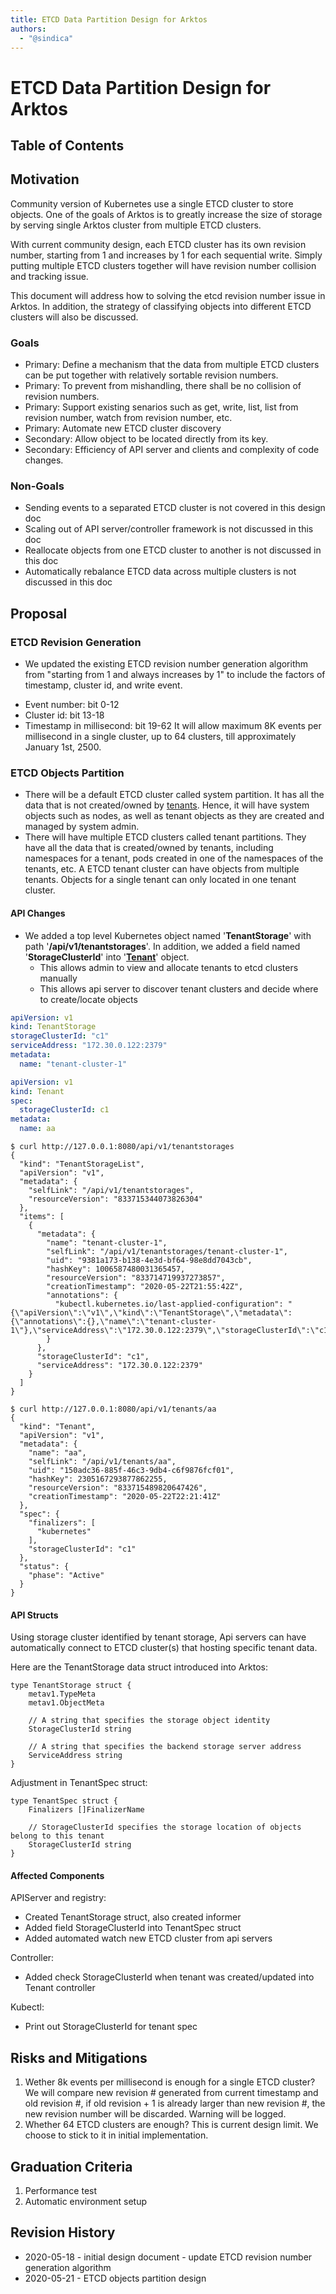 ```yaml
---
title: ETCD Data Partition Design for Arktos
authors:
  - "@sindica"
---
```


# ETCD Data Partition Design for Arktos

## Table of Contents

## Motivation

Community version of Kubernetes use a single ETCD cluster to store objects. 
One of the goals of Arktos is to greatly increase the size of storage by 
serving single Arktos cluster from multiple ETCD clusters.

With current community design, each ETCD cluster has its own revision number,
starting from 1 and increases by 1 for each sequential write. Simply putting
multiple ETCD clusters together will have revision number collision and
tracking issue. 

This document will address how to solving the etcd revision number issue in
Arktos. In addition, the strategy of classifying objects into different ETCD
clusters will also be discussed.

### Goals

* Primary: Define a mechanism that the data from multiple ETCD clusters can be
put together with relatively sortable revision numbers.
* Primary: To prevent from mishandling, there shall be no collision of revision 
numbers.
* Primary: Support existing senarios such as get, write, list, list from revision
number, watch from revision number, etc.
* Primary: Automate new ETCD cluster discovery 
* Secondary: Allow object to be located directly from its key.
* Secondary: Efficiency of API server and clients and complexity of code changes.

### Non-Goals

* Sending events to a separated ETCD cluster is not covered in this design doc
* Scaling out of API server/controller framework is not discussed in this doc
* Reallocate objects from one ETCD cluster to another is not discussed in this doc
* Automatically rebalance ETCD data across multiple clusters is not discussed in this doc 

## Proposal

### ETCD Revision Generation

* We updated the existing ETCD revision number generation algorithm from "starting from
1 and always increases by 1" to include the factors of timestamp, cluster id, and write event.
 - Event number: bit 0-12
 - Cluster id: bit 13-18
 - Timestamp in millisecond: bit 19-62
It will allow maximum 8K events per millisecond in a single cluster, up to 64 clusters, till 
approximately January 1st, 2500.

### ETCD Objects Partition

* There will be a default ETCD cluster called system partition. It has all the data that is not
created/owned by [tenants](../multi-tenancy/multi-tenancy-overview.md). Hence, it will have system
objects such as nodes, as well as tenant objects as they are created and managed by system admin.
* There will have multiple ETCD clusters called tenant partitions. They have all the data that is
created/owned by tenants, including namespaces for a tenant, pods created in one of the namespaces
of the tenants, etc. A ETCD tenant cluster can have objects from multiple tenants. Objects for a single
tenant can only located in one tenant cluster.

#### API Changes

* We added a top level Kubernetes object named '**TenantStorage**' with path '**/api/v1/tenantstorages**'.
In addition, we added a field named '**StorageClusterId**' into '**[Tenant](../multi-tenancy/multi-tenancy-api-resource-model.md)**' object.
  - This allows admin to view and allocate tenants to etcd clusters manually
  - This allows api server to discover tenant clusters and decide where to create/locate objects

```yaml
apiVersion: v1
kind: TenantStorage 
storageClusterId: "c1"
serviceAddress: "172.30.0.122:2379"
metadata:
  name: "tenant-cluster-1"
```

```yaml
apiVersion: v1
kind: Tenant
spec:
  storageClusterId: c1
metadata:
  name: aa 
```

```text
$ curl http://127.0.0.1:8080/api/v1/tenantstorages
{
  "kind": "TenantStorageList",
  "apiVersion": "v1",
  "metadata": {
    "selfLink": "/api/v1/tenantstorages",
    "resourceVersion": "833715344073826304"
  },
  "items": [
    {
      "metadata": {
        "name": "tenant-cluster-1",
        "selfLink": "/api/v1/tenantstorages/tenant-cluster-1",
        "uid": "9381a173-b138-4e3d-bf64-98e8dd7043cb",
        "hashKey": 1006587480031365457,
        "resourceVersion": "833714719937273857",
        "creationTimestamp": "2020-05-22T21:55:42Z",
        "annotations": {
          "kubectl.kubernetes.io/last-applied-configuration": "{\"apiVersion\":\"v1\",\"kind\":\"TenantStorage\",\"metadata\":{\"annotations\":{},\"name\":\"tenant-cluster-1\"},\"serviceAddress\":\"172.30.0.122:2379\",\"storageClusterId\":\"c1\"}\n"
        }
      },
      "storageClusterId": "c1",
      "serviceAddress": "172.30.0.122:2379"
    }
  ]
}
```

```text
$ curl http://127.0.0.1:8080/api/v1/tenants/aa
{
  "kind": "Tenant",
  "apiVersion": "v1",
  "metadata": {
    "name": "aa",
    "selfLink": "/api/v1/tenants/aa",
    "uid": "150adc36-885f-46c3-9db4-c6f9876fcf01",
    "hashKey": 2305167293877862255,
    "resourceVersion": "833715489820647426",
    "creationTimestamp": "2020-05-22T22:21:41Z"
  },
  "spec": {
    "finalizers": [
      "kubernetes"
    ],
    "storageClusterId": "c1"
  },
  "status": {
    "phase": "Active"
  }
}
```

#### API Structs

Using storage cluster identified by tenant storage, Api servers can have automatically connect
to ETCD cluster(s) that hosting specific tenant data.
  
Here are the TenantStorage data struct introduced into Arktos:

```text
type TenantStorage struct {
	metav1.TypeMeta
	metav1.ObjectMeta

	// A string that specifies the storage object identity
	StorageClusterId string

	// A string that specifies the backend storage server address
	ServiceAddress string
}
``` 

Adjustment in TenantSpec struct:

```text
type TenantSpec struct {
	Finalizers []FinalizerName

    // StorageClusterId specifies the storage location of objects belong to this tenant
	StorageClusterId string
}
```

#### Affected Components

APIServer and registry:
* Created TenantStorage struct, also created informer
* Added field StorageClusterId into TenantSpec struct
* Added automated watch new ETCD cluster from api servers 

Controller:
* Added check StorageClusterId when tenant was created/updated into Tenant controller 

Kubectl:
* Print out StorageClusterId for tenant spec

## Risks and Mitigations

1. Wether 8k events per millisecond is enough for a single ETCD cluster? We will compare new
revision # generated from current timestamp and old revision #, if old revision + 1 is already
larger than new revision #, the new revision number will be discarded. Warning will be logged.
1. Whether 64 ETCD clusters are enough? This is current design limit. We choose to stick to it in
initial implementation.

## Graduation Criteria

1. Performance test
1. Automatic environment setup

## Revision History
- 2020-05-18 - initial design document - update ETCD revision number generation algorithm
- 2020-05-21 - ETCD objects partition design



 
